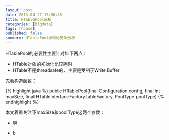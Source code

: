 ```yaml
---
layout: post
date: 2013-04-27 15:50:45
title: HTablePool简析
categories: [bigdata]
tags: [hbase]
published: false
summary: HTablePool源码的简单分析
---
```


HTablePool的必要性主要针对如下两点：

* HTable对象的初始化比较耗时
* HTable不是threadsafe的，主要是受制于Write Buffer

先看构造函数：

{% highlight java %}
public HTablePool(final Configuration config, final int maxSize, final HTableInterfaceFactory tableFactory, PoolType poolType)
{% endhighlight %}

本文着重关注下maxSize和poolType这两个参数：

- 啊

- b


